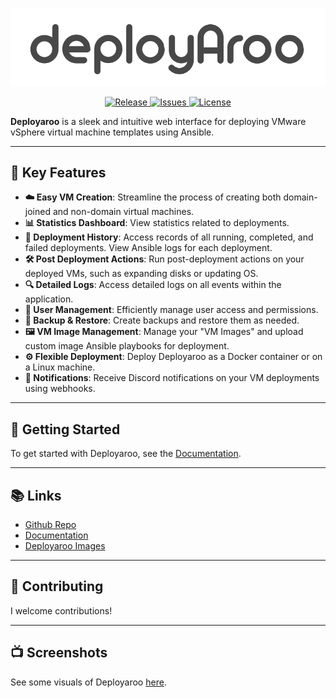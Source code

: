 ![Deployaroo Logo](assets/deployaroo_text_lightgrey.png)

<p align="center">
  <a href="https://github.com/blink-zero/deployaroo/releases">
    <img src="https://img.shields.io/github/v/release/blink-zero/deployaroo" alt="Release">
  </a>
  <a href="https://github.com/blink-zero/deployaroo/issues">
    <img src="https://img.shields.io/github/issues/blink-zero/deployaroo" alt="Issues">
  </a>
  <a href="https://github.com/blink-zero/deployaroo/blob/main/LICENSE">
    <img src="https://img.shields.io/github/license/blink-zero/deployaroo" alt="License">
  </a>
</p>

**Deployaroo** is a sleek and intuitive web interface for deploying VMware vSphere virtual machine templates using Ansible.

---

## 🚀 Key Features

- **☁️ Easy VM Creation**: Streamline the process of creating both domain-joined and non-domain virtual machines.
- **📊 Statistics Dashboard**: View statistics related to deployments.
- **📜 Deployment History**: Access records of all running, completed, and failed deployments. View Ansible logs for each deployment.
- **🛠 Post Deployment Actions**: Run post-deployment actions on your deployed VMs, such as expanding disks or updating OS.
- **🔍 Detailed Logs**: Access detailed logs on all events within the application.
- **👥 User Management**: Efficiently manage user access and permissions.
- **💾 Backup & Restore**: Create backups and restore them as needed.
- **🖼️ VM Image Management**: Manage your "VM Images" and upload custom image Ansible playbooks for deployment.
- **⚙️ Flexible Deployment**: Deploy Deployaroo as a Docker container or on a Linux machine.
- **🔔 Notifications**: Receive Discord notifications on your VM deployments using webhooks.

---

## 🏁 Getting Started

To get started with Deployaroo, see the [Documentation](https://deployaroo.io).

---

## 📚 Links

- [Github Repo](https://github.com/blink-zero/deployaroo)
- [Documentation](https://deployaroo.io)
- [Deployaroo Images](https://github.com/blink-zero/deployaroo-images)

---

## 🤝 Contributing

I welcome contributions!

---

## 📺 Screenshots

See some visuals of Deployaroo [here](https://deployaroo.io/screenshots).
